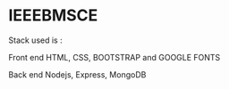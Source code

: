 # IEEEBMSCE

Stack used is : 

Front end 
HTML, CSS, BOOTSTRAP and GOOGLE FONTS

Back end
Nodejs, Express, MongoDB
